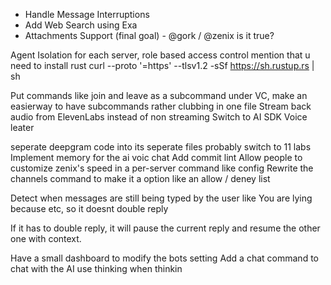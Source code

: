 - Handle Message Interruptions
- Add Web Search using Exa
- Attachments Support
  (final goal) - @gork / @zenix is it true?

Agent Isolation for each server, role based access control
mention that u need to install rust curl --proto '=https' --tlsv1.2 -sSf https://sh.rustup.rs | sh

Put commands like join and leave as a subcommand under VC, make an easierway to have subcommands rather clubbing in one file
Stream back audio from ElevenLabs instead of non streaming
Switch to AI SDK Voice leater

seperate deepgram code into its seperate files
probably switch to 11 labs
Implement memory for the ai voic chat
Add commit lint
Allow people to customize zenix's speed in a per-server command like config
Rewrite the channels command to make it a option like an allow / deney list

Detect when messages are still being typed by the user like
You are lying
because
etc, so it doesnt double reply

If it has to double reply, it will pause the current reply and resume the other one with context.

Have a small dashboard to modify the bots setting
Add a chat command to chat with the AI use thinking when thinkin

